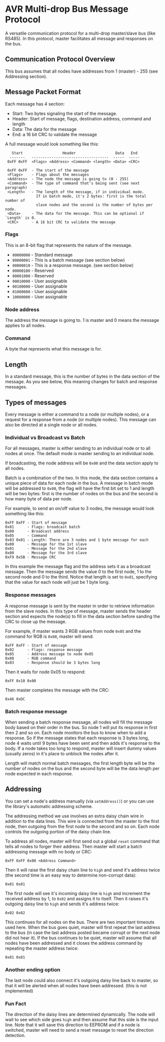 # AVR Multi-drop Bus Message Protocol

A versatile communication protocol for a multi-drop master/slave bus (like RS485).
In this protocol, master facilitates all message and responses on the bus.

## Communication Protocol Overview

This bus assumes that all nodes have addresses from 1 (master) - 255 (see Addressing section). 

## Message Packet Format

Each message has 4 section:
 * Start: Two bytes signaling the start of the message.
 * Header: Start of message, flags, destination address, command and length
 * Data: The data for the message
 * End: a 16 bit CRC to validate the message

A full message would look something like this:

```
   Start                  Header                  Data   End
  -------   -----------------------------------  -----  -----
 0xFF 0xFF  <Flags> <Address> <Command> <length> <Data> <CRC>

 0xFF 0xFF  - The start of the message
 <Flags>    - Flags about the messages
 <Address>  - The node the message is going to (0 - 255)
 <Command>  - The type of command that's being sent (see next paragraph)
 <Length>   - The length of the message, if in individual mode. 
              If in batch mode, it's 2 bytes: first is the total number of 
              slave nodes and the second is the number of bytes per node.
 <Data>     - The data for the message. This can be optional if `Length` is 0.
 <CRC>      - A 16 bit CRC to validate the message
```

### Flags

This is an 8-bit flag that represents the nature of the message.

 * `00000000` - Standard message
 * `00000001` - This is a batch message (see section below)
 * `00000010` - This is a response message. (see section below)
 * `00000100` - Reserved
 * `00001000` - Reserved
 * `00010000` - User assignable
 * `00100000` - User assignable
 * `01000000` - User assignable
 * `10000000` - User assignable

### Node address

The address the message is going to. 1 is master and 0 means the message applies to all
nodes.

### Command 

A byte that represents what this message is for.

## Length

In a standard message, this is the number of bytes in the data section of the message.
As you see below, this meaning changes for batch and response messages.

## Types of messages

Every message is either a command to a node (or multiple nodes), or a request
for a response from a node (or multiple nodes).  This message can also be directed at a 
single node or all nodes.

### Individual vs Broadcast vs Batch

For all messages, master is either sending to an individual node or to all nodes at once. 
The default mode is master sending to an individual node.

If broadcasting, the node address will be `0x00` and the data section apply to all nodes.

Batch is a combination of the two. In this mode, the data section contains a unique piece
of data for each node in the bus. A message in batch mode will be addressed to `0x00`, the 
flag will have the first bit set to 1 and length will be two bytes: first is the number of nodes
on the bus and the second is how many byte of data per node.

For example, to send an on/off value to 3 nodes, the message would look something like this:

```
0xFF 0xFF - Start of message
0x01      - Flags: broadcast batch
0x00      - Broadcast address
0x05      - Command 
0x03 0x01 - Length: There are 3 nodes and 1 byte message for each
0x00      - Message for the 1st slave 
0x01      - Message for the 2nd slave 
0x00      - Message for the 3rd slave 
0xF9 0x5B - Message CRC
```

In this example the message flag and the address sets it as a broadcast message. Then the
message sends the value 0 to the first node, 1 to the second node and 0 to the third. Notice 
that length is set to `0x01`, specifying that the value for each node will just be 1 byte long.

### Response messages

A response message is sent by the master in order to retrieve information from the slave nodes.
In this type of message, master sends the header section and expects the node(s) to fill in the 
data section before sanding the CRC to close up the message.

For example, if master wants 3 RGB values from node `0x05` and the command for RGB is `0x08`, master will send:

```
0xFF 0xFF - Start of message
0x02      - Flags: response message
0x05      - Address message to node 0x05
0x08      - RGB command
0x03      - Response should be 3 bytes long
```

Then it waits for node 0x05 to respond:

`0xFF 0x10 0x00`

Then master completes the message with the CRC:

`0x46 0xDC`


### Batch response message

When sending a batch response message, all nodes will fill the message body based on their
order in the bus. So node 1 will put its response in first then 2 and so on. Each node 
monitors the bus to know when to add a response. So if the message states that each response 
is 3 bytes long, node 4 waits until 9 bytes have been sent and then adds it's response to the 
body. If a node takes too long to respond, master will insert dummy values (usually zeros)
in it's place to unblock the nodes after it.

Length will match normal batch messages, the first length byte will be the number of nodes on the 
bus and the second byte will be the data length per node expected in each response.

## Addressing

You can set a node's address manually (via `setAddress()`) or you can use the library's
automatic addressing scheme.

The addressing method we use involves an extra daisy chain wire in addition to the data lines.
This wire is connected from the master to the first node, then outgoing from the first node
to the second and so on. Each node controls the outgoing portion of the daisy chain line.

To address all nodes, master will first send out a global `reset` command that
tells all nodes to forger their address. Then master will start a batch addressing message
with no body or CRC:

`0xFF 0xFF 0x00 <Address Command>`

Then it will raise the first daisy chain line to `high` and send it's address twice
(the second time is an easy way to determine non-corrupt data):

`0x01 0x01`

The first node will see it's incoming daisy line is `high` and increment the received
address by 1, to `0x02` and assigns it to itself. Then it raises it's outgoing daisy
line to `high` and sends it's address twice:

`0x02 0x02`

This continues for all nodes on the bus. There are two important timeouts used here.
When the bus goes quiet, master will first repeat the last address to the bus (in
case the last address posted became corrupt or the next node did not hear it). If
the bus continues to be quiet, master will assume that all nodes have been addressed
and it closes the address command by repeating the master address twice:

`0x01 0x01`

### Another ending option
The last node could also connect it's outgoing daisy line back to master, so that it
will be alerted when all nodes have been addressed. (this is not implemented)

### Fun Fact
The direction of the daisy lines are determined dynamically. The node will wait
to see which side goes `high` and then assume that this side is the input line.
Note that it will save this direction to EEPROM and if a node is switched, master
will need to send a reset message to reset the direction detection.


